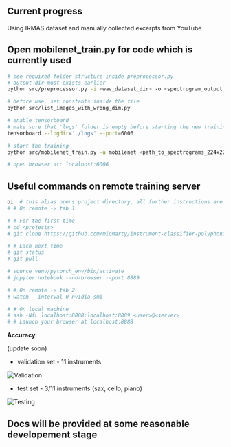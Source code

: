 ## Current progress

Using IRMAS dataset and manually collected excerpts from YouTube

## Open mobilenet_train.py for code which is currently used
```bash
# see required folder structure inside preprocessor.py
# output dir must exists earlier
python src/preprocessor.py -i <wav_dataset_dir> -o <spectrogram_output_dir>

# before use, set constants inside the file
python src/list_images_with_wrong_dim.py

# enable tensorboard
# make sure that 'logs' folder is empty before starting the new training (otherwise it will concatenate old and new data)
tensorboard --logdir='./logs' --port=6006

# start the training
python src/mobilenet_train.py -a mobilenet <path_to_spectrograms_224x224>

# open browser at: localhost:6006
```

## Useful commands on remote training server
```bash
oi  # this alias opens project directory, all further instructions are there
# # On remote -> tab 1

# # For the first time
# cd <projects>
# git clone https://github.com/micmarty/instrument-classifier-polyphonic.git

# # Each next time
# git status
# git pull

# source venv/pytorch_env/bin/activate
# jupyter notebook --no-browser --port 8889

# # On remote -> tab 2
# watch --interval 0 nvidia-smi

# # On local machine
# ssh -NfL localhost:8888:localhost:8889 <user>@<server>
# # Launch your browser at localhost:8888
```

**Accuracy**:

(update soon)

- validation set - 11 instruments

![Validation](https://image.ibb.co/ig3rRG/Pasted_image_at_2017_10_11_08_56_PM.png)

- test set - 3/11 instruments (sax, cello, piano)

![Testing](https://image.ibb.co/kWZLLb/Pasted_image_at_2017_10_11_09_28_PM.png)

## Docs will be provided at some reasonable developement stage


